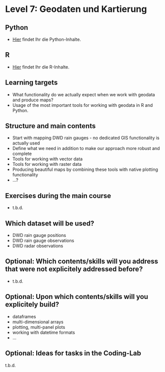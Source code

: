 # Level 7: Geodaten und Kartierung

## Python

- [Hier](python/mastering-geodata-in-python.html) findet Ihr die Python-Inhalte.

## R

- [Hier](R/README.md) findet Ihr die R-Inhalte.



## Learning targets

- What functionality do we actually expect when we work with geodata and produce maps?
- Usage of the most important tools for working with geodata in R and Python.

## Structure and main contents

- Start with mapping DWD rain gauges - no dedicated GIS functionality is actually used
- Define what we need in addition to make our approach more robust and complete
- Tools for working with vector data
- Tools for working with raster data
- Producing beautiful maps by combining these tools with native plotting functionality
- ...?

## Exercises during the main course

- t.b.d.

## Which dataset will be used?

- DWD rain gauge positions
- DWD rain gauge observations
- DWD radar observations

## Optional: Which contents/skills will you address that were not explicitely addressed before?

- t.b.d.


## Optional: Upon which contents/skills will you explicitely build?

- dataframes
- multi-dimensional arrays
- plotting, multi-panel plots
- working with datetime formats
- ...


## Optional: Ideas for tasks in the Coding-Lab

t.b.d.

